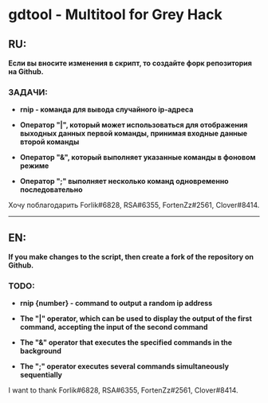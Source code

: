 # gdtool - Multitool for Grey Hack

## RU:

**Если вы вносите изменения в скрипт, то создайте форк репозитория на Github.**

### ЗАДАЧИ:

* **rnip - команда для вывода случайного ip-адреса**

* **Оператор "|", который может использоваться для отображения выходных данных первой команды, принимая входные данные второй команды**

* **Оператор "&", который выполняет указанные команды в фоновом режиме**

* **Оператор ";" выполняет несколько команд одновременно последовательно**

Хочу поблагодарить Forlik#6828, RSA#6355, FortenZz#2561, Clover#8414.

---

## EN:

**If you make changes to the script, then create a fork of the repository on Github.**

### TODO:

* **rnip {number} - command to output a random ip address**

* **The "|" operator, which can be used to display the output of the first command, accepting the input of the second command**

* **The "&" operator that executes the specified commands in the background**

* **The ";" operator executes several commands simultaneously sequentially**

I want to thank Forlik#6828, RSA#6355, FortenZz#2561, Clover#8414.
